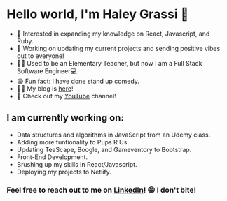 # Hello world, I'm Haley Grassi 👋


* 🧐 Interested in expanding my knowledge on React, Javascript, and Ruby. 
* 💼 Working on updating my current projects and sending positive vibes out to everyone!
* 👩‍🏫 Used to be an Elementary Teacher, but now I am a Full Stack Software Engineer💻.
* 😁 Fun fact: I have done stand up comedy.
* ✍🏻 My blog is [here](https://medium.com/@haleymgrassi)!
* 🎥 Check out my [YouTube](https://www.youtube.com/channel/UC9jObIjQp5WJw_cJLYFWQzw) channel!

## I am currently working on:

* Data structures and algorithms in JavaScript from an Udemy class. 
* Adding more funtionality to Pups R Us. 
* Updating TeaScape, Boogle, and Gameventory to Bootstrap.
* Front-End Development.
* Brushing up my skills in React/Javascript.
* Deploying my projects to Netlify.
 
 ### Feel free to reach out to me on [LinkedIn](https://www.linkedin.com/in/haley-grassi0716/)! 😁 I don't bite!
